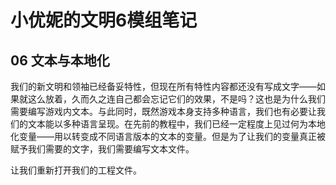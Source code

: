 # 小优妮的文明6模组笔记

## 06 文本与本地化

我们的新文明和领袖已经备妥特性，但现在所有特性内容都还没有写成文字——如果就这么放着，久而久之连自己都会忘记它们的效果，不是吗？这也是为什么我们需要编写游戏内文本。与此同时，既然游戏本身支持多种语言，我们也有必要让我们的文本能以多种语言呈现。在先前的教程中，我们已经一定程度上见过何为本地化变量——用以转变成不同语言版本的文本的变量。但是为了让我们的变量真正被赋予我们需要的文字，我们需要编写文本文件。

让我们重新打开我们的工程文件。